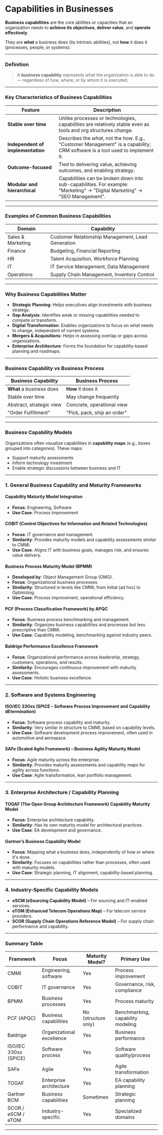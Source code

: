# Capabilities in Businesses

**Business capabilities** are the core abilities or capacities that an organization needs to **achieve its objectives**, **deliver value**, and **operate effectively**.

They are **what** a business does (its intrinsic abilities), not **how** it does it (processes, people, or systems).

---

### Definition

> A **business capability** represents what the organization is able to do — regardless of how, where, or by whom it is executed.

---

### Key Characteristics of Business Capabilities

| Feature                           | Description                                                                                                                    |
| --------------------------------- | ------------------------------------------------------------------------------------------------------------------------------ |
| **Stable over time**              | Unlike processes or technologies, capabilities are relatively stable even as tools and org structures change.                  |
| **Independent of implementation** | Describes the *what*, not the *how*. E.g., "Customer Management" is a capability; CRM software is a tool used to implement it. |
| **Outcome-focused**               | Tied to delivering value, achieving outcomes, and enabling strategy.                                                           |
| **Modular and hierarchical**      | Capabilities can be broken down into sub-capabilities. For example: "Marketing" → "Digital Marketing" → "SEO Management".      |

---

### Examples of Common Business Capabilities

| Domain            | Capability                                        |
| ----------------- | ------------------------------------------------- |
| Sales & Marketing | Customer Relationship Management, Lead Generation |
| Finance           | Budgeting, Financial Reporting                    |
| HR                | Talent Acquisition, Workforce Planning            |
| IT                | IT Service Management, Data Management            |
| Operations        | Supply Chain Management, Inventory Control        |

---

### Why Business Capabilities Matter

* **Strategic Planning**: Helps executives align investments with business strategy.
* **Gap Analysis**: Identifies weak or missing capabilities needed to compete or transform.
* **Digital Transformation**: Enables organizations to focus on *what* needs to change, independent of current systems.
* **Mergers & Acquisitions**: Helps in assessing overlap or gaps across organizations.
* **Enterprise Architecture**: Forms the foundation for capability-based planning and roadmaps.

---

### Business Capability vs Business Process

| Business Capability      | Business Process            |
| ------------------------ | --------------------------- |
| **What** a business does | **How** it does it          |
| Stable over time         | May change frequently       |
| Abstract, strategic view | Concrete, operational view  |
| "Order Fulfillment"      | "Pick, pack, ship an order" |

---

### Business Capability Models

Organizations often visualize capabilities in **capability maps** (e.g., boxes grouped into categories). These maps:

* Support maturity assessments
* Inform technology investment
* Enable strategic discussions between business and IT

---


### 1. General Business Capability and Maturity Frameworks

#### Capability Maturity Model Integration

* **Focus**: Engineering, Software
* **Use Case**: Process Improvement

#### COBIT (Control Objectives for Information and Related Technologies)

* **Focus**: IT governance and management.
* **Similarity**: Provides maturity models and capability assessments similar to CMMI.
* **Use Case**: Aligns IT with business goals, manages risk, and ensures value delivery.

#### Business Process Maturity Model (BPMM)

* **Developed by**: Object Management Group (OMG).
* **Focus**: Organizational business processes.
* **Similarity**: Structured in levels like CMMI, from Initial (ad hoc) to Optimizing.
* **Use Case**: Process improvement, operational efficiency.

#### PCF (Process Classification Framework) by APQC

* **Focus**: Business process benchmarking and management.
* **Similarity**: Organizes business capabilities and processes but less prescriptive than CMMI.
* **Use Case**: Capability modeling, benchmarking against industry peers.

#### Baldrige Performance Excellence Framework

* **Focus**: Organizational performance across leadership, strategy, customers, operations, and results.
* **Similarity**: Encourages continuous improvement with maturity assessments.
* **Use Case**: Holistic business excellence.

---

### 2. Software and Systems Engineering

#### ISO/IEC 330xx (SPICE – Software Process Improvement and Capability dEtermination)

* **Focus**: Software process capability and maturity.
* **Similarity**: Very similar in structure to CMMI, based on capability levels.
* **Use Case**: Software development process improvement, often used in automotive and aerospace.

#### SAFe (Scaled Agile Framework) – Business Agility Maturity Model

* **Focus**: Agile maturity across the enterprise.
* **Similarity**: Provides maturity assessments and capability maps for agility across functions.
* **Use Case**: Agile transformation, lean portfolio management.

---

### 3. Enterprise Architecture / Capability Planning

#### TOGAF (The Open Group Architecture Framework) Capability Maturity Model

* **Focus**: Enterprise architecture capability.
* **Similarity**: Has its own maturity model for architectural practices.
* **Use Case**: EA development and governance.

#### Gartner’s Business Capability Model

* **Focus**: Mapping what a business does, independently of how or where it's done.
* **Similarity**: Focuses on capabilities rather than processes, often used with maturity models.
* **Use Case**: Strategic planning, IT alignment, capability-based planning.

---

### 4. Industry-Specific Capability Models

* **eSCM (eSourcing Capability Model)** – For sourcing and IT-enabled services.
* **eTOM (Enhanced Telecom Operations Map)** – For telecom service providers.
* **SCOR (Supply Chain Operations Reference Model)** – For supply chain performance and capability.

---

### Summary Table

| Framework             | Focus                     | Maturity Model?     | Primary Use                       |
| --------------------- | ------------------------- | ------------------- | --------------------------------- |
| CMMI                  | Engineering, software     | Yes                 | Process improvement               |
| COBIT                 | IT governance             | Yes                 | Governance, risk, compliance      |
| BPMM                  | Business processes        | Yes                 | Process maturity                  |
| PCF (APQC)            | Business capabilities     | No (structure only) | Benchmarking, capability modeling |
| Baldrige              | Organizational excellence | Yes                 | Business performance              |
| ISO/IEC 330xx (SPICE) | Software process          | Yes                 | Software quality/process          |
| SAFe                  | Agile                     | Yes                 | Agile transformation              |
| TOGAF                 | Enterprise architecture   | Yes                 | EA capability planning            |
| Gartner BCM           | Business capabilities     | Sometimes           | Strategic planning                |
| SCOR / eSCM / eTOM    | Industry-specific         | Yes                 | Specialized domains               |

---
